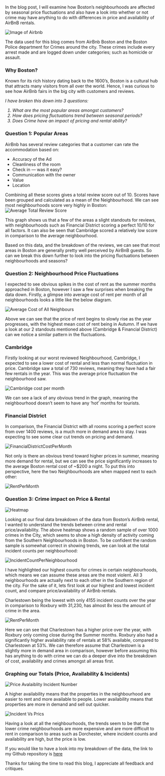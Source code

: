 
<p <style ="first-letter {color: #ff0000;font-size: xx-large;"}>In the blog post, I will examine how Boston’s neighbourhoods are affected by seasonal price fluctuations and also have a look into 
whether or not crime may have anything to do with differences in price and availability of AirBnB rentals.</p>

<img src = "images/airbnb.PNG" alt = "Image of Airbnb">

The data used for this blog comes from AirBnb Boston and the Boston Police department for Crimes around the city. These crimes include 
every arrest made and are logged down under categories; such as homicide or assault.

<h3>Why Boston?</h3> 

Known for its rich history dating back to the 1600’s, Boston is a cultural hub that attracts many visitors from all over the world. 
Hence, I was curious to see how AirBnb fairs in the big city with customers and reviews.

<i>
I have broken this down into 3 questions:
<ol>
<li>What are the most popular areas amongst customers? </li>
<li>How does pricing fluctuations trend between seasonal periods?</li>
<li>Does Crime have an impact of pricing and rental ability?</li>
</ol>
</i>

<h3>Question 1: Popular Areas </h3>

AirBnb has several review categories that a customer can rate the accommodation based on:
<ul>
<li>Accuracy of the Ad</li>
<li>Cleanliness of the room</li>
<li>Check in — was it easy?</li>
<li>Communication with the owner</li>
<li>Value</li>
<li>Location</li>
  </ul>
Combining all these scores gives a total review score out of 10. Scores have been grouped and calculated as a mean of the Neighbourhood.
We can see most neighbourhoods score very highly in Boston:

<img src = "images/Review Score.PNG" alt = "Average Total Review Score">

This graph shows us that a few of the areas a slight standouts for reviews, with neighbourhoods such as Financial District scoring a 
perfect 10/10 for all factors. It can also be seen that Cambridge scored a relatively low score in comparison to the average 
neighbourhood.

Based on this data, and the breakdown of the reviews, we can see that most areas in Boston are generally pretty well perceived by 
AirBnB guests. So can we break this down further to look into the pricing fluctuations between neighbourhoods and seasons?

<h3>Question 2: Neighbourhood Price Fluctuations </h3>

I expected to see obvious spikes in the cost of rent as the summer months approached in Boston, however I saw a few surprises when 
breaking the data down. Firstly, a glimpse into average cost of rent per month of all neighbourhoods looks a little like the 
below diagram.

<img src = "images/Average cost.PNG" alt = "Average Cost of All Neighbours">


Above we can see that the price of rent begins to slowly rise as the year progresses, with the highest mean cost of rent being in Autumn.
If we have a look at our 2 standouts mentioned above (Cambridge & Financial District) can we notice a similar pattern in the fluctuations.

<h3>Cambridge</h3>

Firstly looking at our worst reviewed Neighbourhood, Cambridge, I expected to see a lower cost of rental and less than normal fluctuation in price. Cambridge saw a total of 730 reviews, meaning they have had a fair few rentals in the year. This was the average price fluctuation the neighbourhood saw.

<img src = "images/Cambridge cost per month.PNG" alt = "Cambridge cost per month">

We can see a lack of any obvious trend in the graph, meaning the neighbourhood doesn’t seem to have any ‘hot’ months for tourists.

<h3>Financial District</h3>

In comparison, the Financial District with all rooms scoring a perfect score from over 1400 reviews, is a much more in demand area to stay. I was expecting to see some clear cut trends on pricing and demand.

<img src = "images/FinancialDistrictCostPerMonth.PNG" alt = "FinancialDistrictCostPerMonth">

Not only is there an obvious trend toward higher prices in summer, meaning more demand for rental, but we can see the price significantly increases to the average Boston rental cost of ~$200 a night. To put this into perspective, here the two Neighbourhoods are when mapped next to each other:

<img src = "images/RentPerMonth.PNG" alt = "RentPerMonth">

<h3> Question 3: Crime impact on Price & Rental </h3>

<img src = "heatmap.png" alt = "Heatmap">

Looking at our final data breakdown of the data from Boston’s AirBnb rental, I wanted to understand the trends between crime and rental price/availability. The above heatmap shows a random sample of over 1000 crimes in the City, which seems to show a high density of activity coming from the Southern Neighbourhoods in Boston. To be confident the random sample is somewhat correct in showing trends, we can look at the total incident counts per neighbourhood:

<img src ="images/IncidentCountPerNeighbourhood .PNG" alt="IncidentCountPerNeighbourhood">

I have highlighted our highest counts for crimes in certain neighbourhoods, which means we can assume these areas are the most violent. All 3 neighbourhoods are actually next to each other in the Southern region of the city. For the sake of it, lets first look at our highest and lowest incident count, and compare price/availability of AirBnb rentals.

Charlestown being the lowest with only 4155 incident counts over the year in comparison to Roxbury with 31,230, has almost 8x less the amount of crime in the area.

<img src = "images/RentPerMonth.PNG" alt = "RentPerMonth">

Here we can see that Charlestown has a higher price over the year, with Roxbury only coming close during the Summer months. Roxbury also had a significantly higher availability rate of rentals at 58% available, compared to Charlestown at 53%. We can therefore assume that Charlestown is a slightly more in demand area in comparison, however before assuming this has anything to do with crime we can do a deeper dive into the breakdown of cost, availability and crimes amongst all areas first.

<h3>Graphing our Totals (Price, Availability & Incidents)</h3>
  
  <img src = "images/PriceAvalaiblityIncidentno.PNG" alt = "Price Avalaiblity Incident Number">

A higher availability means that the properties in the neighbourhood are easier to rent and more available to people. Lower availability means that properties are more in demand and sell out quicker.


<img src = "images/Incident Vs Prics.PNG" alt = "Incident Vs Prics">

Having a look at all the neighbourhoods, the trends seem to be that the lower crime neighbourhoods are more expensive and are more difficult to rent in comparison to areas such as Dorchester, where incident counts and availability are high, but the price is low.

If you would like to have a look into my breakdown of the data, the link to my Github repository is <a href = "https://github.com/qasim1020/Writing-a-Data-Scientist-blog--Post/tree/Test">here</a>

Thanks for taking the time to read this blog, I appreciate all feedback and critiques.
